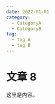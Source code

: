 ```yaml
---
date: 2022-01-01
category:
  - CategoryA
  - CategoryB
tag:
  - tag A
  - tag B
---
```


# 文章 8

这里是内容。
